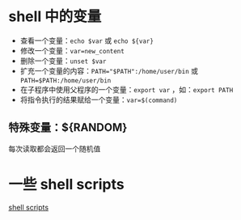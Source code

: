 # shell 中的变量

- 查看一个变量：`echo $var` 或 `echo ${var}` 
- 修改一个变量：`var=new_content` 
- 删除一个变量：`unset $var` 
- 扩充一个变量的内容：`PATH="$PATH":/home/user/bin` 或 `PATH=$PATH:/home/user/bin` 
- 在子程序中使用父程序的一个变量：`export var` ，如：`export PATH` 
- 将指令执行的结果赋给一个变量：`var=$(command)` 

## 特殊变量：${RANDOM}

每次读取都会返回一个随机值

# 一些 shell scripts

[shell scripts](../Programing/ShellScripts/01-base.md) 